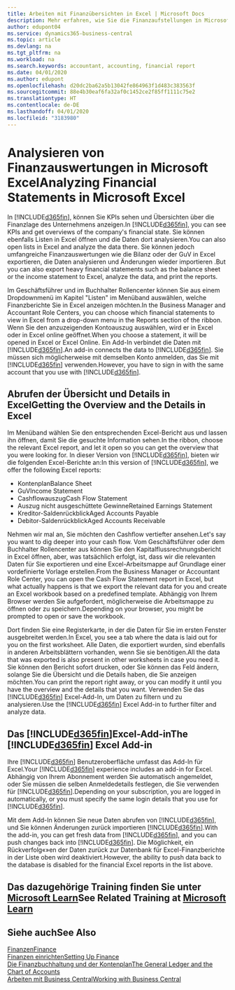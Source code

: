 ```yaml
---
title: Arbeiten mit Finanzübersichten in Excel | Microsoft Docs
description: Mehr erfahren, wie Sie die Finanzaufstellungen in Microsoft Excel von  Business Central für eine Analyse öffnen können.
author: edupont04
ms.service: dynamics365-business-central
ms.topic: article
ms.devlang: na
ms.tgt_pltfrm: na
ms.workload: na
ms.search.keywords: accountant, accounting, financial report
ms.date: 04/01/2020
ms.author: edupont
ms.openlocfilehash: d20dc2ba62a5b13042fe864963f1d483c383563f
ms.sourcegitcommit: 88e4b30eaf6fa32af0c1452ce2f85ff1111c75e2
ms.translationtype: HT
ms.contentlocale: de-DE
ms.lasthandoff: 04/01/2020
ms.locfileid: "3183980"
---
```

# <a name="analyzing-financial-statements-in-microsoft-excel"></a><span data-ttu-id="2eff4-103">Analysieren von Finanzauswertungen in Microsoft Excel</span><span class="sxs-lookup"><span data-stu-id="2eff4-103">Analyzing Financial Statements in Microsoft Excel</span></span>
<span data-ttu-id="2eff4-104">In [!INCLUDE[d365fin](includes/d365fin_md.md)], können Sie KPIs sehen und Übersichten über die Finanzlage des Unternehmens anzeigen.</span><span class="sxs-lookup"><span data-stu-id="2eff4-104">In [!INCLUDE[d365fin](includes/d365fin_md.md)], you can see KPIs and get overviews of the company's financial state.</span></span> <span data-ttu-id="2eff4-105">Sie können ebenfalls Listen in Excel öffnen und die Daten dort analysieren.</span><span class="sxs-lookup"><span data-stu-id="2eff4-105">You can also open lists in Excel and analyze the data there.</span></span> <span data-ttu-id="2eff4-106">Sie können jedoch umfangreiche Finanzauswertungen wie die Bilanz oder der GuV in Excel exportieren, die Daten analysieren und Änderungen wieder importieren .</span><span class="sxs-lookup"><span data-stu-id="2eff4-106">But you can also export heavy financial statements such as the balance sheet or the income statement to Excel, analyze the data, and print the reports.</span></span>  

<span data-ttu-id="2eff4-107">Im Geschäftsführer und im Buchhalter Rollencenter können Sie aus einem Dropdownmenü im Kapitel "Listen" im Menüband auswählen, welche Finanzberichte Sie in Excel anzeigen möchten.</span><span class="sxs-lookup"><span data-stu-id="2eff4-107">In the Business Manager and Accountant Role Centers, you can choose which financial statements to view in Excel from a drop-down menu in the Reports section of the ribbon.</span></span> <span data-ttu-id="2eff4-108">Wenn Sie den anzuzeigenden Kontoauszug auswählen, wird er in Excel oder in Excel online geöffnet.</span><span class="sxs-lookup"><span data-stu-id="2eff4-108">When you choose a statement, it will be opened in Excel or Excel Online.</span></span> <span data-ttu-id="2eff4-109">Ein Add-In verbindet die Daten mit [!INCLUDE[d365fin](includes/d365fin_md.md)].</span><span class="sxs-lookup"><span data-stu-id="2eff4-109">An add-in connects the data to [!INCLUDE[d365fin](includes/d365fin_md.md)].</span></span> <span data-ttu-id="2eff4-110">Sie müssen sich möglicherweise mit demselben Konto anmelden, das Sie mit [!INCLUDE[d365fin](includes/d365fin_md.md)] verwenden.</span><span class="sxs-lookup"><span data-stu-id="2eff4-110">However, you have to sign in with the same account that you use with [!INCLUDE[d365fin](includes/d365fin_md.md)].</span></span>  

## <a name="getting-the-overview-and-the-details-in-excel"></a><span data-ttu-id="2eff4-111">Abrufen der Übersicht und Details in Excel</span><span class="sxs-lookup"><span data-stu-id="2eff4-111">Getting the Overview and the Details in Excel</span></span>
<span data-ttu-id="2eff4-112">Im Menüband wählen Sie den entsprechenden Excel-Bericht aus und lassen ihn öffnen, damit Sie die gesuchte Information sehen.</span><span class="sxs-lookup"><span data-stu-id="2eff4-112">In the ribbon, choose the relevant Excel report, and let it open so you can get the overview that you were looking for.</span></span> <span data-ttu-id="2eff4-113">In dieser Version von [!INCLUDE[d365fin](includes/d365fin_md.md)], bieten wir die folgenden Excel-Berichte an:</span><span class="sxs-lookup"><span data-stu-id="2eff4-113">In this version of [!INCLUDE[d365fin](includes/d365fin_md.md)], we offer the following Excel reports:</span></span>

- <span data-ttu-id="2eff4-114">Kontenplan</span><span class="sxs-lookup"><span data-stu-id="2eff4-114">Balance Sheet</span></span>  
- <span data-ttu-id="2eff4-115">GuV</span><span class="sxs-lookup"><span data-stu-id="2eff4-115">Income Statement</span></span>  
- <span data-ttu-id="2eff4-116">Cashflowauszug</span><span class="sxs-lookup"><span data-stu-id="2eff4-116">Cash Flow Statement</span></span>  
- <span data-ttu-id="2eff4-117">Auszug nicht ausgeschüttete Gewinne</span><span class="sxs-lookup"><span data-stu-id="2eff4-117">Retained Earnings Statement</span></span>  
- <span data-ttu-id="2eff4-118">Kreditor-Saldenrückblick</span><span class="sxs-lookup"><span data-stu-id="2eff4-118">Aged Accounts Payable</span></span>  
- <span data-ttu-id="2eff4-119">Debitor-Saldenrückblick</span><span class="sxs-lookup"><span data-stu-id="2eff4-119">Aged Accounts Receivable</span></span>  

<span data-ttu-id="2eff4-120">Nehmen wir mal an, Sie möchten den Cashflow vertiefter ansehen.</span><span class="sxs-lookup"><span data-stu-id="2eff4-120">Let's say you want to dig deeper into your cash flow.</span></span> <span data-ttu-id="2eff4-121">Vom Geschäftsführer oder dem Buchhalter Rollencenter aus können Sie den Kapitalflussrechnungsbericht in Excel öffnen, aber, was tatsächlich erfolgt, ist, dass wir die relevanten Daten für Sie exportieren und eine Excel-Arbeitsmappe auf Grundlage einer vordefinierte Vorlage erstellen.</span><span class="sxs-lookup"><span data-stu-id="2eff4-121">From the Business Manager or Accountant Role Center, you can open the Cash Flow Statement report in Excel, but what actually happens is that we export the relevant data for you and create an Excel workbook based on a predefined template.</span></span> <span data-ttu-id="2eff4-122">Abhängig von Ihrem Browser werden Sie aufgefordert, möglicherweise die Arbeitsmappe zu öffnen oder zu speichern.</span><span class="sxs-lookup"><span data-stu-id="2eff4-122">Depending on your browser, you might be prompted to open or save the workbook.</span></span>  

<span data-ttu-id="2eff4-123">Dort finden Sie eine Registerkarte, in der die Daten für Sie im ersten Fenster ausgebreitet werden.</span><span class="sxs-lookup"><span data-stu-id="2eff4-123">In Excel, you see a tab where the data is laid out for you on the first worksheet.</span></span> <span data-ttu-id="2eff4-124">Alle Daten, die exportiert wurden, sind ebenfalls in anderen Arbeitsblättern vorhanden, wenn Sie sie benötigen.</span><span class="sxs-lookup"><span data-stu-id="2eff4-124">All the data that was exported is also present in other worksheets in case you need it.</span></span> <span data-ttu-id="2eff4-125">Sie können den Bericht sofort drucken, oder Sie können das Feld ändern, solange Sie die Übersicht und die Details haben, die Sie anzeigen möchten.</span><span class="sxs-lookup"><span data-stu-id="2eff4-125">You can print the report right away, or you can modify it until you have the overview and the details that you want.</span></span> <span data-ttu-id="2eff4-126">Verwenden Sie das [!INCLUDE[d365fin](includes/d365fin_md.md)] Excel-Add-In, um Daten zu filtern und zu analysieren.</span><span class="sxs-lookup"><span data-stu-id="2eff4-126">Use the [!INCLUDE[d365fin](includes/d365fin_md.md)] Excel Add-in to further filter and analyze data.</span></span>  

## <a name="the-d365fin-excel-add-in"></a><span data-ttu-id="2eff4-127">Das [!INCLUDE[d365fin](includes/d365fin_md.md)]Excel-Add-in</span><span class="sxs-lookup"><span data-stu-id="2eff4-127">The [!INCLUDE[d365fin](includes/d365fin_md.md)] Excel Add-in</span></span>
<span data-ttu-id="2eff4-128">Ihre [!INCLUDE[d365fin](includes/d365fin_md.md)] Benutzeroberfläche umfasst das Add-In für Excel.</span><span class="sxs-lookup"><span data-stu-id="2eff4-128">Your [!INCLUDE[d365fin](includes/d365fin_md.md)] experience includes an add-in for Excel.</span></span> <span data-ttu-id="2eff4-129">Abhängig von Ihrem Abonnement werden Sie automatisch angemeldet, oder Sie müssen die selben Anmeldedetails festlegen, die Sie verwenden für [!INCLUDE[d365fin](includes/d365fin_md.md)].</span><span class="sxs-lookup"><span data-stu-id="2eff4-129">Depending on your subscription, you are logged in automatically, or you must specify the same login details that you use for [!INCLUDE[d365fin](includes/d365fin_md.md)].</span></span>  

<span data-ttu-id="2eff4-130">Mit dem Add-In können Sie neue Daten abrufen von [!INCLUDE[d365fin](includes/d365fin_md.md)], und Sie können Änderungen zurück importieren [!INCLUDE[d365fin](includes/d365fin_md.md)].</span><span class="sxs-lookup"><span data-stu-id="2eff4-130">With the add-in, you can get fresh data from [!INCLUDE[d365fin](includes/d365fin_md.md)], and you can push changes back into [!INCLUDE[d365fin](includes/d365fin_md.md)].</span></span> <span data-ttu-id="2eff4-131">Die Möglichkeit, ein Rückverfolg«»en der Daten zurück zur Datenbank für Excel-Finanzberichte in der Liste oben wird deaktiviert.</span><span class="sxs-lookup"><span data-stu-id="2eff4-131">However, the ability to push data back to the database is disabled for the financial Excel reports in the list above.</span></span>  

## <a name="see-related-training-at-microsoft-learn"></a><span data-ttu-id="2eff4-132">Das dazugehörige Training finden Sie unter [Microsoft Learn](/learn/modules/configure-powerbi-excel-dynamics-365-business-central/index)</span><span class="sxs-lookup"><span data-stu-id="2eff4-132">See Related Training at [Microsoft Learn](/learn/modules/configure-powerbi-excel-dynamics-365-business-central/index)</span></span>

## <a name="see-also"></a><span data-ttu-id="2eff4-133">Siehe auch</span><span class="sxs-lookup"><span data-stu-id="2eff4-133">See Also</span></span>
[<span data-ttu-id="2eff4-134">Finanzen</span><span class="sxs-lookup"><span data-stu-id="2eff4-134">Finance</span></span>](finance.md)  
[<span data-ttu-id="2eff4-135">Finanzen einrichten</span><span class="sxs-lookup"><span data-stu-id="2eff4-135">Setting Up Finance</span></span>](finance-setup-finance.md)  
[<span data-ttu-id="2eff4-136">Die Finanzbuchhaltung und der Kontenplan</span><span class="sxs-lookup"><span data-stu-id="2eff4-136">The General Ledger and the Chart of Accounts</span></span>](finance-general-ledger.md)  
[<span data-ttu-id="2eff4-137">Arbeiten mit  Business Central</span><span class="sxs-lookup"><span data-stu-id="2eff4-137">Working with Business Central</span></span>](ui-work-product.md)  
